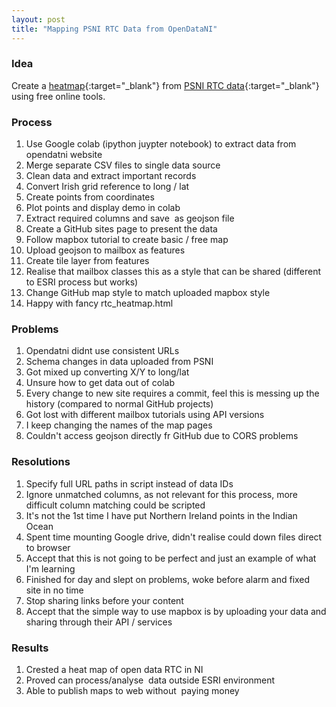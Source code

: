 ```yaml
---
layout: post
title: "Mapping PSNI RTC Data from OpenDataNI"
---
```


### Idea
Create a [heatmap](https://williamorrie.github.io/rtc_heatmap.html){:target="_blank"} from [PSNI RTC data](https://www.opendatani.gov.uk/dataset?tags=PSNI){:target="_blank"} using free online tools.

### Process 
1. Use Google colab (ipython juypter notebook) to extract data from opendatni website
2. Merge separate CSV files to single data source
3. Clean data and extract important records
4. Convert Irish grid reference to long / lat
5. Create points from coordinates
6. Plot points and display demo in colab
7. Extract required columns and save  as geojson file
8. Create a GitHub sites page to present the data
9. Follow mapbox tutorial to create basic / free map
10. Upload geojson to mailbox as features 
11. Create tile layer from features 
12. Realise that mailbox classes this as a style that can be shared (different to ESRI process but works)
13. Change GitHub map style to match uploaded mapbox style
14. Happy with fancy rtc_heatmap.html

### Problems
1. Opendatni didnt use consistent URLs
2. Schema changes in data uploaded from PSNI
3. Got mixed up converting X/Y to long/lat
4. Unsure how to get data out of colab
5. Every change to new site requires a commit, feel this is messing up the history (compared to normal GitHub projects)
6. Got lost with different mailbox tutorials using API versions
7. I keep changing the names of the map pages
8. Couldn't access geojson directly fr GitHub due to CORS problems

### Resolutions
1. Specify full URL paths in script instead of data IDs
2. Ignore unmatched columns, as not relevant for this process, more difficult column matching could be scripted
3. It's not the 1st time I have put Northern Ireland points in the Indian Ocean
4. Spent time mounting Google drive, didn't realise could down files direct to browser
5. Accept that this is not going to be perfect and just an example of what I'm learning
6. Finished for day and slept on problems, woke before alarm and fixed site in no time
7. Stop sharing links before your content
8. Accept that the simple way to use mapbox is by uploading your data and sharing through their API / services

### Results
1. Crested a heat map of open data RTC in NI
2. Proved can process/analyse  data outside ESRI environment
3. Able to publish maps to web without  paying money
